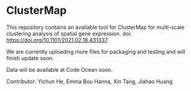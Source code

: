# ClusterMap

This repository contains an available tool for ClusterMap for multi-scale clustering analysis of spatial gene expression.
doi: https://doi.org/10.1101/2021.02.18.431337. 



We are currently uploading more files for packaging and testing and will finish update soon.


Data will be available at Code Ocean soon.


Contributor: Yichun He, Emma Bou Hanna, Xin Tang, Jiahao Huang
